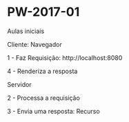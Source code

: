 # PW-2017-01
Aulas iniciais

Cliente: Navegador 

1 - Faz Requisição: http://localhost:8080

4 - Renderiza a resposta

Servidor

2 - Processa a requisição

3 - Envia uma resposta: Recurso

